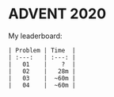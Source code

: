 # ADVENT 2020

My leaderboard:

    | Problem | Time  |
    | :---:   | :---: |
    |   01    |    ?  |
    |   02    |   28m |
    |   03    |  ~60m |
    |   04    |  ~60m |


